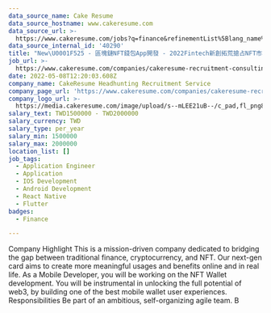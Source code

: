 ```yaml
---
data_source_name: Cake Resume
data_source_hostname: www.cakeresume.com
data_source_url: >-
  https://www.cakeresume.com/jobs?q=finance&refinementList%5Blang_name%5D%5B0%5D=English&refinementList%5Bsalary_type%5D=per_year&range%5Bsalary_range%5D%5Bmin%5D=1000000&page=3
data_source_internal_id: '40290'
title: "New\U0001F525 - 區塊鏈NFT錢包App開發 - 2022Fintech新創拓荒搶占NFT市場 - CHH"
job_url: >-
  https://www.cakeresume.com/companies/cakeresume-recruitment-consulting/jobs/9ba8ba
date: 2022-05-08T12:20:03.608Z
company_name: CakeResume Headhunting Recruitment Service
company_page_url: 'https://www.cakeresume.com/companies/cakeresume-recruitment-consulting'
company_logo_url: >-
  https://media.cakeresume.com/image/upload/s--mLEE21uB--/c_pad,fl_png8,h_200,w_200/v1620881212/vdbipassrdfr8omwzeq6.png
salary_text: TWD1500000 - TWD2000000
salary_currency: TWD
salary_type: per_year
salary_min: 1500000
salary_max: 2000000
location_list: []
job_tags:
  - Application Engineer
  - Application
  - IOS Development
  - Android Development
  - React Native
  - Flutter
badges:
  - Finance

---
```


Company Highlight This is a mission-driven company dedicated to bridging the gap between traditional finance, cryptocurrency, and NFT. Our next-gen card aims to create more meaningful usages and benefits online and in real life. As a Mobile Developer, you will be working on the NFT Wallet development. You will be instrumental in unlocking the full potential of web3, by building one of the best mobile wallet user experiences. Responsibilities Be part of an ambitious, self-organizing agile team. B